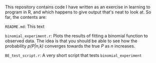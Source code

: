 This repository contains code I have written as an exercise in learning to program in R, and which happens to give output that's neat to look at. So far, the contents are:

`README.md`: This text

`binomial_experiment.r`: Plots the results of fitting a binomial function to observed data. The idea is that you should be able to see how the probability _p(P|n,k)_ converges towards the true _P_ as _n_ increases.

`BE_test_script.r`: A very short script that tests `binomial_experiment`
